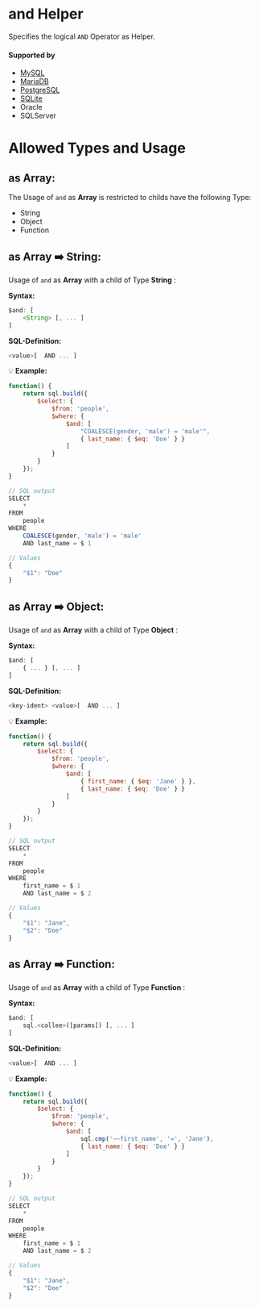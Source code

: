# and Helper
Specifies the logical `AND` Operator as Helper.

#### Supported by
- [MySQL](https://dev.mysql.com/doc/refman/5.7/en/logical-operators.html#operator_and)
- [MariaDB](https://mariadb.com/kb/en/library/and/)
- [PostgreSQL](https://www.postgresql.org/docs/9.5/static/functions-comparison.html)
- [SQLite](https://sqlite.org/lang_expr.html)
- Oracle
- SQLServer

# Allowed Types and Usage

## as Array:

The Usage of `and` as **Array** is restricted to childs have the following Type:

- String
- Object
- Function

## as Array :arrow_right: String:

Usage of `and` as **Array** with a child of Type **String** :

**Syntax:**

```javascript
$and: [
    <String> [, ... ]
]
```

**SQL-Definition:**
```javascript
<value>[  AND ... ]
```

:bulb: **Example:**
```javascript
function() {
    return sql.build({
        $select: {
            $from: 'people',
            $where: {
                $and: [
                    "COALESCE(gender, 'male') = 'male'",
                    { last_name: { $eq: 'Doe' } }
                ]
            }
        }
    });
}

// SQL output
SELECT
    *
FROM
    people
WHERE
    COALESCE(gender, 'male') = 'male'
    AND last_name = $ 1

// Values
{
    "$1": "Doe"
}
```
## as Array :arrow_right: Object:

Usage of `and` as **Array** with a child of Type **Object** :

**Syntax:**

```javascript
$and: [
    { ... } [, ... ]
]
```

**SQL-Definition:**
```javascript
<key-ident> <value>[  AND ... ]
```

:bulb: **Example:**
```javascript
function() {
    return sql.build({
        $select: {
            $from: 'people',
            $where: {
                $and: [
                    { first_name: { $eq: 'Jane' } },
                    { last_name: { $eq: 'Doe' } }
                ]
            }
        }
    });
}

// SQL output
SELECT
    *
FROM
    people
WHERE
    first_name = $ 1
    AND last_name = $ 2

// Values
{
    "$1": "Jane",
    "$2": "Doe"
}
```
## as Array :arrow_right: Function:

Usage of `and` as **Array** with a child of Type **Function** :

**Syntax:**

```javascript
$and: [
    sql.<callee>([params]) [, ... ]
]
```

**SQL-Definition:**
```javascript
<value>[  AND ... ]
```

:bulb: **Example:**
```javascript
function() {
    return sql.build({
        $select: {
            $from: 'people',
            $where: {
                $and: [
                    sql.cmp('~~first_name', '=', 'Jane'),
                    { last_name: { $eq: 'Doe' } }
                ]
            }
        }
    });
}

// SQL output
SELECT
    *
FROM
    people
WHERE
    first_name = $ 1
    AND last_name = $ 2

// Values
{
    "$1": "Jane",
    "$2": "Doe"
}
```
